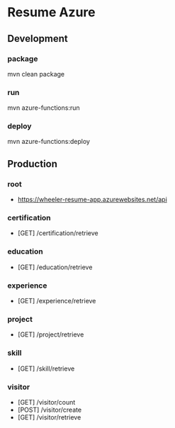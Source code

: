 # Resume Azure

## Development

### package
mvn clean package

### run
mvn azure-functions:run

### deploy 
mvn azure-functions:deploy

## Production

### root
* https://wheeler-resume-app.azurewebsites.net/api

### certification
* [GET] /certification/retrieve

### education
* [GET] /education/retrieve

### experience
* [GET] /experience/retrieve

### project
* [GET] /project/retrieve

### skill
* [GET] /skill/retrieve

### visitor
* [GET]  /visitor/count
* [POST] /visitor/create
* [GET]  /visitor/retrieve